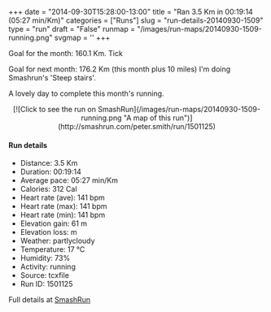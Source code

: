 +++
date = "2014-09-30T15:28:00-13:00"
title = "Ran 3.5 Km in 00:19:14 (05:27 min/Km)"
categories = ["Runs"]
slug = "run-details-20140930-1509"
type = "run"
draft = "False"
runmap = "/images/run-maps/20140930-1509-running.png"
svgmap = '<polyline points="6 55, 0 66, 7 68, 17 48, 25 48, 40 28, 41 29, 66 44, 78 47, 89 48, 93 51, 100 72, 91 50, 71 46, 68 46, 63 42, 39 28, 25 48, 11 45, 6 53">'
+++

Goal for the month: 160.1 Km. Tick

Goal for next month: 176.2 Km (this month plus 10 miles)  I'm doing Smashrun's 'Steep stairs'. 

A lovely day to complete this month's running. 



<!--more-->

<center>
[![Click to see the run on SmashRun](/images/run-maps/20140930-1509-running.png "A map of this run")](http://smashrun.com/peter.smith/run/1501125)
</center>

#### Run details

* Distance: 3.5 Km
* Duration: 00:19:14
* Average pace: 05:27 min/Km
* Calories: 312 Cal
* Heart rate (ave): 141 bpm
* Heart rate (max): 141 bpm
* Heart rate (min): 141 bpm
* Elevation gain: 61 m
* Elevation loss:  m
* Weather: partlycloudy
* Temperature: 17 &deg;C
* Humidity: 73%
* Activity: running
* Source: tcxfile
* Run ID: 1501125

Full details at [SmashRun](http://smashrun.com/peter.smith/run/1501125)